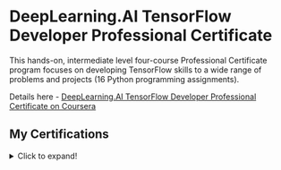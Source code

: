# DeepLearning.AI TensorFlow Developer Professional Certificate
This hands-on, intermediate level four-course Professional Certificate program focuses on developing TensorFlow skills to a wide range of problems and projects (16 Python programming assignments).

Details here - [DeepLearning.AI TensorFlow Developer Professional Certificate on Coursera](https://www.coursera.org/professional-certificates/tensorflow-in-practice)

## My Certifications
<details>
  <summary>Click to expand!</summary>

### DeepLearning.AI TensorFlow Developer Professional Certificate (3/4)
  - [Introduction to TensorFlow for Artificial Intelligence, Machine Learning, and Deep Learning](https://www.coursera.org/account/accomplishments/verify/Y7NERH9PYHKP)
  - [Convolutional Neural Networks in TensorFlow](https://www.coursera.org/account/accomplishments/verify/3424YAWEYXG7)
  - [Natural Language Processing in TensorFlow](https://www.coursera.org/account/accomplishments/verify/LG5WX5SD5SWX)